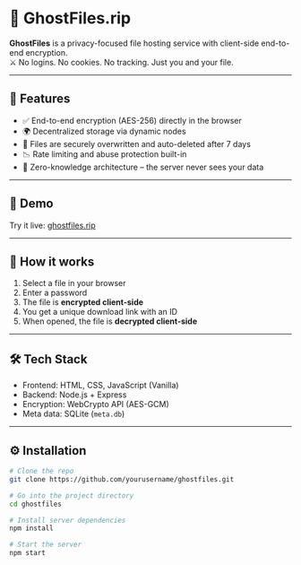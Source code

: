 # 🧊 GhostFiles.rip

**GhostFiles** is a privacy-focused file hosting service with client-side end-to-end encryption.  
⚔️ No logins. No cookies. No tracking. Just you and your file.

---

## 🔐 Features

- ✅ End-to-end encryption (AES-256) directly in the browser
- 🌍 Decentralized storage via dynamic nodes
- 🧨 Files are securely overwritten and auto-deleted after 7 days
- 📉 Rate limiting and abuse protection built-in
- 🔎 Zero-knowledge architecture – the server never sees your data

---

## 🚀 Demo

Try it live: [ghostfiles.rip](https://ghostfiles.rip)

---

## 🧠 How it works

1. Select a file in your browser
2. Enter a password
3. The file is **encrypted client-side**
4. You get a unique download link with an ID
5. When opened, the file is **decrypted client-side**

---

## 🛠️ Tech Stack

- Frontend: HTML, CSS, JavaScript (Vanilla)
- Backend: Node.js + Express
- Encryption: WebCrypto API (AES-GCM)
- Meta data: SQLite (`meta.db`)

---

## ⚙️ Installation

```bash
# Clone the repo
git clone https://github.com/yourusername/ghostfiles.git

# Go into the project directory
cd ghostfiles

# Install server dependencies
npm install

# Start the server
npm start
